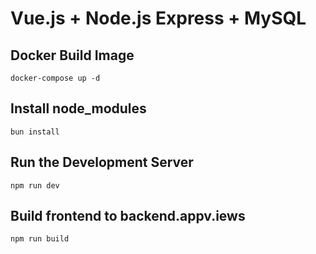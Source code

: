 # Vue.js + Node.js Express + MySQL

## Docker Build Image
```
docker-compose up -d
```

## Install node_modules
```
bun install
```

## Run the Development Server
```
npm run dev
```

## Build frontend to backend.appv.iews
```
npm run build
```